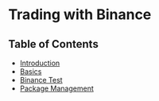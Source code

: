 # Trading with Binance

## Table of Contents

- [Introduction](docs/introduction.md)
- [Basics](src/basics.ipynb)
- [Binance Test](docs/binance-test.md)
- [Package Management](docs/package-management.md)
